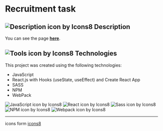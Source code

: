 # Recruitment task

## ![Description icon by Icons8](https://img.icons8.com/dusk/24/000000/document--v1.png) Description

You can see the page **[here](majka521.github.io/task_1/)**.

## ![Tools icon by Icons8](https://img.icons8.com/external-icongeek26-linear-colour-icongeek26/24/000000/external-tools-plumbing-icongeek26-linear-colour-icongeek26.png) Technologies

This project was created using the following technologies:

- JavaScript
- React.js with Hooks (useState, useEffect) and Create React App
- SASS
- NPM
- WebPack

![JavaScript icon by Icons8](https://img.icons8.com/color/48/000000/javascript--v2.png)
![React icon by Icons8](https://img.icons8.com/color/48/000000/react-native.png)
![Sass icon by Icons8](https://img.icons8.com/color/48/000000/sass.png)
![NPM icon by Icons8](https://img.icons8.com/windows/48/000000/npm.png)
![Webpack icon by Icons8](https://img.icons8.com/color/48/000000/webpack.png)

---

icons form [icons8](https://icons8.com/)
